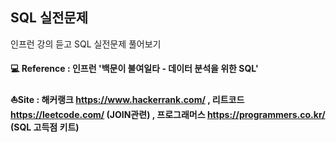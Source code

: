 ## SQL 실전문제 

인프런 강의 듣고 SQL 실전문제 풀어보기

#### 💻 Reference : 인프런 '백문이 불여일타 - 데이터 분석을 위한 SQL'

#### ⛵Site : 해커랭크 https://www.hackerrank.com/ ,  리트코드 https://leetcode.com/ (JOIN관련) , 프로그래머스 https://programmers.co.kr/ (SQL 고득점 키트)             


